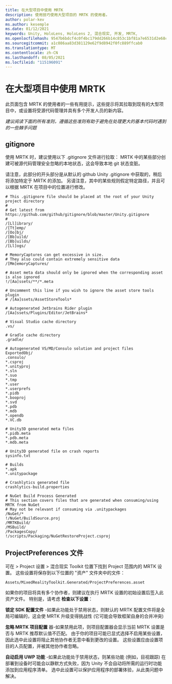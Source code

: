 ```yaml
---
title: 在大型项目中使用 MRTK
description: 使用技巧使用大型项目的 MRTK 的使用者。
author: polar-kev
ms.author: kesemple
ms.date: 01/12/2021
keywords: Unity, HoloLens, HoloLens 2, 混合现实, 开发, MRTK,
ms.openlocfilehash: 9547b6bdcf4c0f4bc179dd266b14c853c1bf81a7e6531d2e68ca2e26188424c8
ms.sourcegitcommit: a1c086aa83d381129e62f9d8942f0fc889ffcab0
ms.translationtype: MT
ms.contentlocale: zh-CN
ms.lasthandoff: 08/05/2021
ms.locfileid: "115196091"
---
```

# <a name="using-mrtk-in-large-projects"></a>在大型项目中使用 MRTK

此页面包含 MRTK 的使用者的一些有用提示，这些提示将其拉取到现有的大型项目中，或设置将受源代码管理并具有多个开发人员的新内容。

*建议阅读下面的所有准则，遵循这些准则有助于避免在处理更大的基本代码时遇到的一些棘手问题*

## <a name="gitignore"></a>gitignore

使用 MRTK 时，建议使用以下 .gitignore 文件进行拉取： MRTK 中的某些部分创建可被源代码管理安全忽略的本地状态，这会导致本地 git 状态变脏。

请注意，此部分的开头部分是从默认的 github Unity .gitignore 中获取的，稍后将添加特定于 MRTK 的添加。 另请注意，其中的某些规则假定特定路径，并且可以根据 MRTK 在项目中的位置进行修改。

```
# This .gitignore file should be placed at the root of your Unity project directory
#
# Get latest from https://github.com/github/gitignore/blob/master/Unity.gitignore
#
/[Ll]ibrary/
/[Tt]emp/
/[Oo]bj/
/[Bb]uild/
/[Bb]uilds/
/[Ll]ogs/

# MemoryCaptures can get excessive in size.
# They also could contain extremely sensitive data
/[Mm]emoryCaptures/

# Asset meta data should only be ignored when the corresponding asset is also ignored
!/[Aa]ssets/**/*.meta

# Uncomment this line if you wish to ignore the asset store tools plugin
# /[Aa]ssets/AssetStoreTools*

# Autogenerated Jetbrains Rider plugin
/[Aa]ssets/Plugins/Editor/JetBrains*

# Visual Studio cache directory
.vs/

# Gradle cache directory
.gradle/

# Autogenerated VS/MD/Consulo solution and project files
ExportedObj/
.consulo/
*.csproj
*.unityproj
*.sln
*.suo
*.tmp
*.user
*.userprefs
*.pidb
*.booproj
*.svd
*.pdb
*.mdb
*.opendb
*.VC.db

# Unity3D generated meta files
*.pidb.meta
*.pdb.meta
*.mdb.meta

# Unity3D generated file on crash reports
sysinfo.txt

# Builds
*.apk
*.unitypackage

# Crashlytics generated file
crashlytics-build.properties

# NuGet Build Process Generated
# This section covers files that are generated when consuming/using MRTK from NuGet
# May not be relevant if consuming via .unitypackages
/NuGet/*
!/NuGet/BuildSource.proj
/MRTKBuild/
/MSBuild/
/PackagesCopy/
!/scripts/Packaging/NuGetRestoreProject.csproj
```

## <a name="projectpreferencesasset-file"></a>ProjectPreferences 文件

可在 > Project 设置 > 混合现实 Toolkit 位置下找到 Project 范围内的 MRTK 设置。 这些设置将保存到以下位置的 "资产" 文件夹中的文件：

```
Assets/MixedRealityToolkit.Generated/ProjectPreferences.asset
```

如果你的项目将具有多个协作者，则建议在执行 MRTK 设置的初始设置后签入此资产文件。 特别是，请考虑 **检查以下设置**：

**锁定 SDK 配置文件** -如果此功能处于禁用状态，则默认的 MRTK 配置文件将是全局可编辑的，这会使 MRTK 升级变得挑战性 (它可能会导致框架自身的合并冲突) 

**忽略 MRTK 项目配置** 器-如果禁用此项，则项目配置器会显示当前 MRTK 设置是否与 MRTK 推荐默认值不匹配。 由于你的项目可能已显式选择不启用某些设置，因此选中此设置将阻止其他协作者无意中看到更改的设置。 这些设置应由设置项目的人员配置，并被其他协作者忽略。

**自动启用 UWP 功能** -如果此功能处于禁用状态，则某些功能 (例如，目视跟踪) 在部署到设备时可能会以静默方式失败，因为 Unity 不会自动将所需的运行时功能添加到应用程序清单。 选中此设置可以保护应用程序的部署体验，从此类问题中解决。
